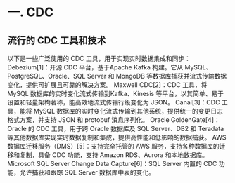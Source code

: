 # 一. CDC
## 流行的 CDC 工具和技术
以下是一些广泛使用的 CDC 工具，用于实现实时数据集成和同步：
Debezium[1]：开源 CDC 平台，基于Apache Kafka 构建。它从 MySQL、PostgreSQL、Oracle、SQL Server 和 MongoDB 等数据库捕获并流式传输数据变化，提供可扩展且可靠的解决方案。
Maxwell CDC[2]：CDC 工具，将 MySQL 数据库的实时变化流式传输到Kafka、Kinesis 等平台，以其简单、易于设置和轻量架构著称，能高效地流式传输行级变化为 JSON。
Canal[3]：CDC 工具，能将 MySQL 数据库的实时变化流式传输到其他系统，提供统一的变更日志格式方案，并支持 JSON 和 protobuf 消息序列化。
Oracle GoldenGate[4]：Oracle 的 CDC 工具，用于跨 Oracle 数据库及 SQL Server、DB2 和 Teradata 等其他数据库实现实时数据复制和集成，提供高性能和低影响的数据捕获。
AWS数据库迁移服务（DMS）[5]：支持完全托管的 AWS 服务，支持各种数据库的迁移和复制，具备 CDC 功能，支持 Amazon RDS、Aurora 和本地数据库。
Microsoft SQL Server Change Data Capture[6]：SQL Server 内置的 CDC 功能，允许捕获和跟踪 SQL Server 数据库中表的变化。
